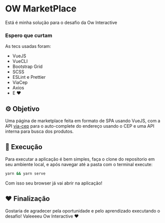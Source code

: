 # OW MarketPlace

Está é minha solução para o desafio da Ow Interactive

### Espero que curtam

As tecs usadas foram:

- VueJS
- VueCLI
- Bootstrap Grid
- SCSS
- ESLint e Prettier
- ViaCep
- Axios
- E ❤

## ⚙ Objetivo

Uma página de marketplace feita em formato de SPA usando VueJS, com a API [via-cep](https://viacep.com.br/) para o auto-complete do endereço usando o CEP e uma API interna para busca dos produtos.

## 🚀 Execução

Para executar a aplicação é bem simples, faça o clone do repositorio em seu ambiente local, e após navegar até a pasta com o terminal execute:

```bash
yarn && yarn serve
```

Com isso seu browser já vai abrir na aplicação!

## ❤ Finalização

Gostaria de agradecer pela oportunidade e pelo aprendizado executando o desafio!
Valeeeeu Ow Interactive ❤
